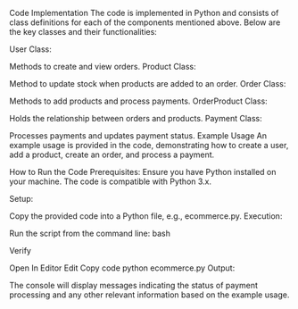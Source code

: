 Code Implementation
The code is implemented in Python and consists of class definitions for each of the components mentioned above. Below are the key classes and their functionalities:

User Class:

Methods to create and view orders.
Product Class:

Method to update stock when products are added to an order.
Order Class:

Methods to add products and process payments.
OrderProduct Class:

Holds the relationship between orders and products.
Payment Class:

Processes payments and updates payment status.
Example Usage
An example usage is provided in the code, demonstrating how to create a user, add a product, create an order, and process a payment.

How to Run the Code
Prerequisites: Ensure you have Python installed on your machine. The code is compatible with Python 3.x.

Setup:

Copy the provided code into a Python file, e.g., ecommerce.py.
Execution:

Run the script from the command line:
bash

Verify

Open In Editor
Edit
Copy code
python ecommerce.py
Output:

The console will display messages indicating the status of payment processing and any other relevant information based on the example usage.
